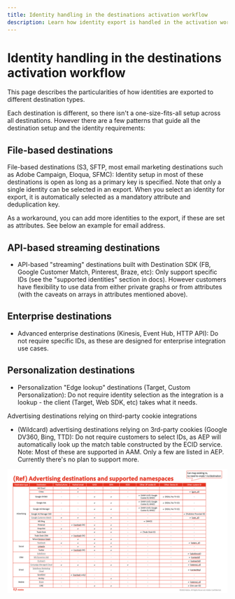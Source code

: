 ```yaml
---
title: Identity handling in the destinations activation workflow
description: Learn how identity export is handled in the activation workflow, depending on destination type
---
```

# Identity handling in the destinations activation workflow

This page describes the particularities of how identities are exported to different destination types.

Each destination is different, so there isn't a one-size-fits-all setup across all destinations. However there are a few patterns that guide all the destination setup and the identity requirements:

## File-based destinations

File-based destinations (S3, SFTP, most email marketing destinations such as Adobe Campaign, Eloqua, SFMC): Identity setup in most of these destinations is open as long as a primary key is specified. Note that only a single identity can be selected in an export. When you select an identity for export, it is automatically selected as a mandatory attribute and deduplication key.

As a workaround, you can add more identities to the export, if these are set as attributes. See below an example for email address.

## API-based streaming destinations

* API-based "streaming" destinations built with Destination SDK (FB, Google Customer Match, Pinterest, Braze, etc): Only support specific IDs (see the "supported identities" section in docs). However customers have flexibility to use data from either private graphs or from attributes (with the caveats on arrays in attributes mentioned above).

## Enterprise destinations

* Advanced enterprise destinations (Kinesis, Event Hub, HTTP API): Do not require specific IDs, as these are designed for enterprise integration use cases.

## Personalization destinations

* Personalization "Edge lookup" destinations (Target, Custom Personalization): Do not require identity selection as the integration is a lookup - the client (Target, Web SDK, etc) takes what it needs.

Advertising destinations relying on third-party cookie integrations

* (Wildcard) advertising destinations relying on 3rd-party cookies (Google DV360, Bing, TTD): Do not require customers to select IDs, as AEP will automatically look up the match table constructed by the ECID service. Note: Most of these are supported in AAM. Only a few are listed in AEP. Currently there's no plan to support more.

![Table with all supported identities](/help/destinations/assets/how-destinations-work/identities-table.png)